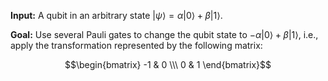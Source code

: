 **Input:** A qubit in an arbitrary state $|\psi\rangle = \alpha|0\rangle + \beta|1\rangle$.

**Goal:** Use several Pauli gates to change the qubit state to $- \alpha|0\rangle + \beta|1\rangle$, i.e., apply the transformation represented by the following matrix:

$$\begin{bmatrix} -1 & 0 \\\ 0 & 1 \end{bmatrix}$$
